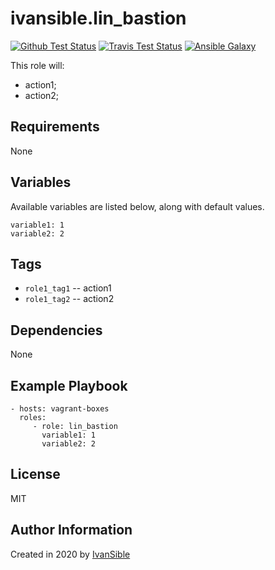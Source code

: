 # ivansible.lin_bastion

[![Github Test Status](https://github.com/ivansible/lin-bastion/workflows/Molecule%20test/badge.svg?branch=master)](https://github.com/ivansible/lin-bastion/actions)
[![Travis Test Status](https://travis-ci.org/ivansible/lin-bastion.svg?branch=master)](https://travis-ci.org/ivansible/lin-bastion)
[![Ansible Galaxy](https://img.shields.io/badge/galaxy-ivansible.lin__bastion-68a.svg?style=flat)](https://galaxy.ansible.com/ivansible/lin_bastion/)

This role will:
 - action1;
 - action2;


## Requirements

None


## Variables

Available variables are listed below, along with default values.

    variable1: 1
    variable2: 2


## Tags

- `role1_tag1` -- action1
- `role1_tag2` -- action2


## Dependencies

None


## Example Playbook

    - hosts: vagrant-boxes
      roles:
         - role: lin_bastion
           variable1: 1
           variable2: 2


## License

MIT


## Author Information

Created in 2020 by [IvanSible](https://github.com/ivansible)
